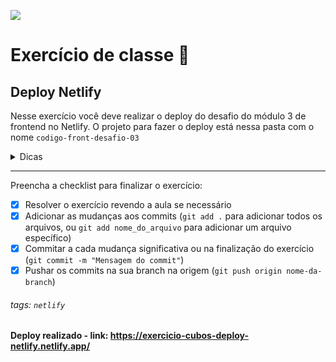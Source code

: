 ![](https://i.imgur.com/xG74tOh.png)

# Exercício de classe 🏫

## Deploy Netlify

Nesse exercício você deve realizar o deploy do desafio do módulo 3 de frontend no Netlify.
O projeto para fazer o deploy está nessa pasta com o nome `codigo-front-desafio-03`

<details>
    <summary>Dicas</summary>
    <ul>
        <li>Lembre-se das permissões do Netlify x Github</li>
        <li>Em caso de dúvidas leia a documentação</li>
        <li>Para que o seu deploy seja aceito no Netlify o seu projeto não pode conter warnings.</li>
    <ul>
    
</details>

---

Preencha a checklist para finalizar o exercício:

- [X] Resolver o exercício revendo a aula se necessário
- [X] Adicionar as mudanças aos commits (`git add .` para adicionar todos os arquivos, ou `git add nome_do_arquivo` para adicionar um arquivo específico)
- [X] Commitar a cada mudança significativa ou na finalização do exercício (`git commit -m "Mensagem do commit"`)
- [X] Pushar os commits na sua branch na origem (`git push origin nome-da-branch`)

###### tags: `netlify`

#### Deploy realizado - link: https://exercicio-cubos-deploy-netlify.netlify.app/